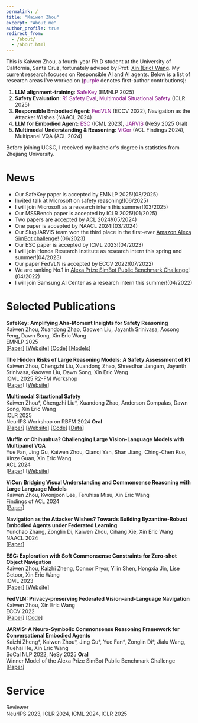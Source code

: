 ```yaml
---
permalink: /
title: "Kaiwen Zhou"
excerpt: "About me"
author_profile: true
redirect_from: 
  - /about/
  - /about.html
---
```


This is Kaiwen Zhou, a fourth-year Ph.D student at the University of California, Santa Cruz, fortunately advised by Prof. [Xin (Eric) Wang](https://eric-xw.github.io/). My current research focuses on Responsible AI and AI agents. Below is a list of research areas I've worked on (<span style="color: purple;">purple</span> denotes first-author contributions):

1. **LLM alignment-training**: <a href="https://arxiv.org/abs/2505.16186" style="color: purple; text-decoration: none;">SafeKey</a> (EMNLP 2025)
2. **Safety Evaluation**: <a href="https://arxiv.org/abs/2502.12659" style="color: purple; text-decoration: none;">R1 Safety Eval</a>, <a href="https://arxiv.org/abs/2410.06172" style="color: purple; text-decoration: none;">Multimodal Situational Safety</a> (ICLR 2025)
3. **Responsible Embodied Agent**: <a href="https://arxiv.org/abs/2203.14936" style="color: purple; text-decoration: none;">FedVLN</a> (ECCV 2022), <a href="https://arxiv.org/pdf/2211.14769.pdf" style=" text-decoration: none;">Navigation as the Attacker Wishes</a> (NAACL 2024)
4. **LLM for Embodied Agent:** <a href="https://arxiv.org/abs/2301.13166" style="color: purple; text-decoration: none;">ESC</a> (ICML 2023), <a href="https://arxiv.org/abs/2208.13266" style="color: purple; text-decoration: none;">JARVIS</a> (NeSy 2025 Oral)
5. **Multimodal Understanding & Reasoning**: <a href="https://arxiv.org/pdf/2310.05872.pdf" style="color: purple; text-decoration: none;">ViCor</a> (ACL Findings 2024), <a href="https://arxiv.org/abs/2401.15847" style="text-decoration: none;">Multipanel VQA</a> (ACL 2024)

Before joining UCSC, I received my bachelor's degree in statistics from Zhejiang University.

News
======
* Our SafeKey paper is accepted by EMNLP 2025!(08/2025)
* Invited talk at Microsoft on safety reasoning!(06/2025)
* I will join Microsoft as a research intern this summer!(03/2025)
* Our MSSBench paper is accepted by ICLR 2025!(01/2025)
* Two papers are accepted by ACL 2024!(05/2024)
* One paper is accepted by NAACL 2024!(03/2024)
* Our SlugJARVIS team won the third place in the first-ever [Amazon Alexa SimBot challenge](https://www.linkedin.com/feed/update/urn:li:activity:7072693926784077824/)! (06/2023)
* Our ESC paper is accepted by ICML 2023!(04/2023)
* I will join Honda Research Institute as research intern this spring and summer!(04/2023)
* Our paper FedVLN is accepted by ECCV 2022!(07/2022)
* We are ranking No.1 in [Alexa Prize SimBot Public Benchmark Challenge](https://eval.ai/web/challenges/challenge-page/1450/leaderboard/3644)!(04/2022)
* I will join Samsung AI Center as a research intern this summer!(04/2022)

Selected Publications
======
**SafeKey: Amplifying Aha-Moment Insights for Safety Reasoning** <br />
Kaiwen Zhou, Xuandong Zhao, Gaowen Liu, Jayanth Srinivasa, Aosong Feng, Dawn Song, Xin Eric Wang <br /> 
EMNLP 2025 <br />
\[[Paper](https://arxiv.org/abs/2505.16186)\] \[[Website](https://safekeylrm.github.io/)\] \[[Code](https://github.com/eric-ai-lab/SafeKey/)\] \[[Models](https://huggingface.co/collections/kzhou35/safekey-682e1fe29f845acd875c0c8c)\]

**The Hidden Risks of Large Reasoning Models: A Safety Assessment of R1** <br />
Kaiwen Zhou, Chengzhi Liu, Xuandong Zhao, Shreedhar Jangam, Jayanth Srinivasa, Gaowen Liu, Dawn Song, Xin Eric Wang <br /> 
ICML 2025 R2-FM Workshop <br />
\[[Paper](https://arxiv.org/abs/2502.12659)\] \[[Website](https://r1-safety.github.io/)\]

**Multimodal Situational Safety** <br />
Kaiwen Zhou\*, Chengzhi Liu\*, Xuandong Zhao, Anderson Compalas, Dawn Song, Xin Eric Wang <br /> 
ICLR 2025 <br />
NeurIPS Workshop on RBFM 2024 **Oral** <br /> 
\[[Paper](https://arxiv.org/abs/2410.06172)\] \[[Website](https://mssbench.github.io/)\] \[[Code](https://github.com/eric-ai-lab/MSSBench)\] \[[Data](https://huggingface.co/datasets/kzhou35/mssbench/tree/main)\]

**Muffin or Chihuahua? Challenging Large Vision-Language Models with Multipanel VQA** <br />
Yue Fan, Jing Gu, Kaiwen Zhou, Qianqi Yan, Shan Jiang, Ching-Chen Kuo, Xinze Guan, Xin Eric Wang <br /> 
ACL 2024 <br /> 
\[[Paper](https://arxiv.org/abs/2401.15847)\] \[[Website](https://sites.google.com/view/multipanelvqa/home)\]

**ViCor: Bridging Visual Understanding and Commonsense Reasoning with Large Language Models**  <br /> 
Kaiwen Zhou, Kwonjoon Lee, Teruhisa Misu, Xin Eric Wang  <br /> 
Findings of ACL 2024 <br /> 
\[[Paper](https://arxiv.org/pdf/2310.05872.pdf)\]

**Navigation as the Attacker Wishes? Towards Building Byzantine-Robust Embodied Agents under Federated Learning** <br /> 
Yunchao Zhang, Zonglin Di, Kaiwen Zhou, Cihang Xie, Xin Eric Wang <br /> 
NAACL 2024 <br /> 
\[[Paper](https://arxiv.org/pdf/2211.14769.pdf)\]

**ESC: Exploration with Soft Commonsense Constraints for Zero-shot Object Navigation**  <br /> 
Kaiwen Zhou, Kaizhi Zheng, Connor Pryor, Yilin Shen, Hongxia Jin, Lise Getoor, Xin Eric Wang  <br /> 
ICML 2023 <br /> 
\[[Paper](https://arxiv.org/abs/2301.13166)\] \[[Website](https://sites.google.com/ucsc.edu/escnav/home)\]<br /> 

**FedVLN: Privacy-preserving Federated Vision-and-Language Navigation**  <br /> 
Kaiwen Zhou, Xin Eric Wang  <br /> 
ECCV 2022 <br /> 
\[[Paper](https://arxiv.org/abs/2203.14936)\]  \[[Code](https://github.com/eric-ai-lab/FedVLN)\] <br /> 

**JARVIS: A Neuro-Symbolic Commonsense Reasoning Framework for Conversational Embodied Agents**  <br /> 
Kaizhi Zheng\*, Kaiwen Zhou\*, Jing Gu\*, Yue Fan\*, Zonglin Di\*, Jialu Wang, Xuehai He, Xin Eric Wang <br /> 
SoCal NLP 2022, NeSy 2025 **Oral**  <br /> 
Winner Model of the Alexa Prize SimBot Public Benchmark Challenge  <br /> 
\[[Paper](https://arxiv.org/abs/2208.13266)\] <br /> 

Service
======
Reviewer  <br /> 
NeurIPS 2023, ICLR 2024, ICML 2024, ICLR 2025

